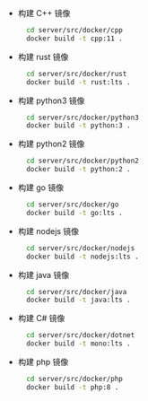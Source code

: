 
- 构建 C++ 镜像

  ```bash
    cd server/src/docker/cpp
    docker build -t cpp:11 .
  ```

- 构建 rust 镜像

  ```bash
    cd server/src/docker/rust
    docker build -t rust:lts .
  ```

- 构建 python3 镜像

  ```bash
    cd server/src/docker/python3
    docker build -t python:3 .
  ```

- 构建 python2 镜像

  ```bash
    cd server/src/docker/python2
    docker build -t python:2 .
  ```

- 构建 go 镜像

  ```bash
    cd server/src/docker/go
    docker build -t go:lts .
  ```

- 构建 nodejs 镜像

  ```bash
    cd server/src/docker/nodejs
    docker build -t nodejs:lts .
  ```

- 构建 java 镜像

  ```bash
    cd server/src/docker/java
    docker build -t java:lts .
  ```

- 构建 C# 镜像

  ```bash
    cd server/src/docker/dotnet
    docker build -t mono:lts .
  ```

- 构建 php 镜像

  ```bash
    cd server/src/docker/php
    docker build -t php:8 .
  ```